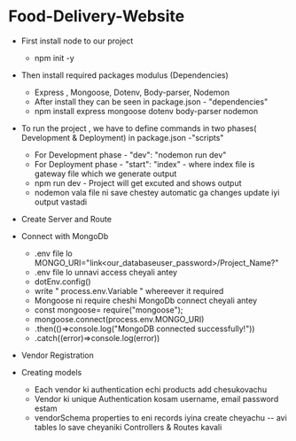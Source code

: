 # Food-Delivery-Website
- First install node to our project
  - npm init -y
- Then install required packages modulus (Dependencies) 
  - Express , Mongoose, Dotenv, Body-parser, Nodemon  
  - After install they can be seen in package.json - "dependencies"
  - npm install express mongoose dotenv body-parser nodemon

- To run the project , we have to define commands in two phases( Development & Deployment) in package.json -"scripts"
  - For Development phase - "dev": "nodemon run dev"
  - For Deployment phase - "start": "index" - where index file is gateway file which we generate output
  - npm run dev - Project will get excuted and shows output
  - nodemon vala file ni save chestey automatic ga changes update iyi output vastadi

- Create Server and Route
- Connect with MongoDb
  - .env file lo MONGO_URI="link<our_databaseuser_password>/Project_Name?" 
  - .env file lo unnavi access cheyali antey 
  - dotEnv.config()
  - write " process.env.Variable " whereever it required
  - Mongoose ni require cheshi MongoDb connect cheyali antey
  - const mongoose= require("mongoose");
  - mongoose.connect(process.env.MONGO_URI)
  - .then(()=>console.log("MongoDB connected successfully!"))
  - .catch((error)=>console.log(error))

- Vendor Registration
- Creating models
  -  Each vendor ki authentication echi products add chesukovachu
  - Vendor ki unique Authentication kosam username, email password estam
  - vendorSchema properties to eni records iyina create cheyachu -- avi tables lo save cheyaniki Controllers & Routes kavali
